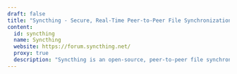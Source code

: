 ```yaml
---
draft: false
title: "Syncthing - Secure, Real-Time Peer-to-Peer File Synchronization for All Your Devices"
content:
  id: syncthing
  name: Syncthing
  website: https://forum.syncthing.net/
  proxy: true
  description: "Syncthing is an open-source, peer-to-peer file synchronization tool offering secure, real-time syncing across all devices without relying on cloud services."
---
```

